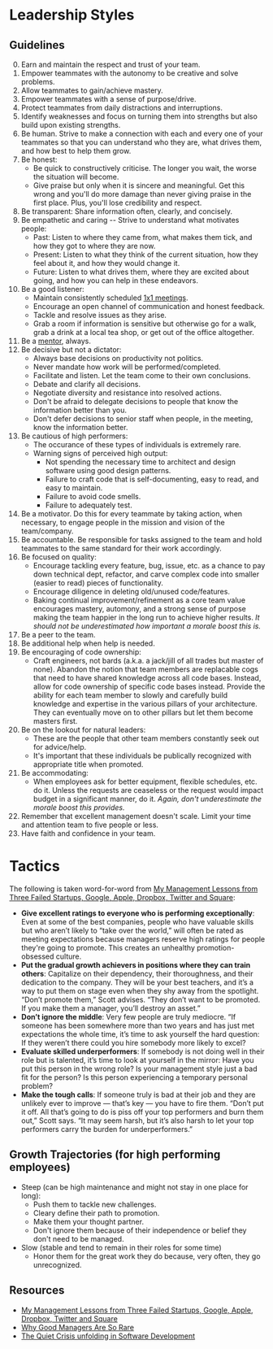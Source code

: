 # Leadership Styles

## Guidelines

0. Earn and maintain the respect and trust of your team.
0. Empower teammates with the autonomy to be creative and solve problems.
0. Allow teammates to gain/achieve mastery.
0. Empower teammates with a sense of purpose/drive.
0. Protect teammates from daily distractions and interruptions.
0. Identify weaknesses and focus on turning them into strengths but also build upon existing
   strengths.
0. Be human. Strive to make a connection with each and every one of your teammates so that you can
   understand who they are, what drives them, and how best to help them grow.
0. Be honest:
    - Be quick to constructively criticise. The longer you wait, the worse the situation will become.
    - Give praise but only when it is sincere and meaningful. Get this wrong and you'll do more
      damage than never giving praise in the first place. Plus, you'll lose credibility and respect.
0. Be transparent: Share information often, clearly, and concisely.
0. Be empathetic and caring -- Strive to understand what motivates people:
    - Past: Listen to where they came from, what makes them tick, and how they got to where they are
      now.
    - Present: Listen to what they think of the current situation, how they feel about it, and how
      they would change it.
    - Future: Listen to what drives them, where they are excited about going, and how you can help
      in these endeavors.
0. Be a good listener:
    - Maintain consistently scheduled
      [1x1 meetings](http://randsinrepose.com/archives/the-update-the-vent-and-the-disaster).
    - Encourage an open channel of communication and honest feedback.
    - Tackle and resolve issues as they arise.
    - Grab a room if information is sensitive but otherwise go for a walk, grab a drink at a local
      tea shop, or get out of the office altogether.
0. Be a [mentor](https://alistapart.com/article/be-a-mentor), always.
0. Be decisive but not a dictator:
    - Always base decisions on productivity not politics.
    - Never mandate how work will be performed/completed.
    - Facilitate and listen. Let the team come to their own conclusions.
    - Debate and clarify all decisions.
    - Negotiate diversity and resistance into resolved actions.
    - Don't be afraid to delegate decisions to people that know the information better than you.
    - Don't defer decisions to senior staff when people, in the meeting, know the information
      better.
0. Be cautious of high performers:
    - The occurance of these types of individuals is extremely rare.
    - Warning signs of perceived high output:
      - Not spending the necessary time to architect and design software using good design patterns.
      - Failure to craft code that is self-documenting, easy to read, and easy to maintain.
      - Failure to avoid code smells.
      - Failure to adequately test.
0. Be a motivator. Do this for every teammate by taking action, when necessary, to engage people in
   the mission and vision of the team/company.
0. Be accountable. Be responsible for tasks assigned to the team and hold teammates to the same
   standard for their work accordingly.
0. Be focused on quality:
    - Encourage tackling every feature, bug, issue, etc. as a chance to pay down technical dept,
      refactor, and carve complex code into smaller (easier to read) pieces of functionality.
    - Encourage diligence in deleting old/unused code/features.
    - Baking continual improvement/refinement as a core team value encourages mastery, automony, and
      a strong sense of purpose making the team happier in the long run to achieve higher results.
      *It should not be underestimated how important a morale boost this is.*
0. Be a peer to the team.
0. Be additional help when help is needed.
0. Be encouraging of code ownership:
    - Craft engineers, not bards (a.k.a. a jack/jill of all trades but master of none). Abandon the
      notion that team members are replacable cogs that need to have shared knowledge across all
      code bases. Instead, allow for code ownership of specific code bases instead. Provide the
      ability for each team member to slowly and carefully build knowledge and expertise in the
      various pillars of your architecture. They can eventually move on to other pillars but let
      them become masters first.
0. Be on the lookout for natural leaders:
    - These are the people that other team members constantly seek out for advice/help.
    - It's important that these individuals be publically recognized with appropriate title when
      promoted.
0. Be accommodating:
    - When employees ask for better equipment, flexible schedules, etc. do it. Unless the requests
      are ceaseless or the request would impact budget in a significant manner, do it. *Again, don't
      underestimate the morale boost this provides.*
0. Remember that excellent management doesn't scale. Limit your time and attention team to five
   people or less.
0. Have faith and confidence in your team.

# Tactics

The following is taken word-for-word from [My Management Lessons from Three Failed Startups, Google, Apple, Dropbox, Twitter and Square](http://www.timeforpool.com/2/post/2014/02/my-management-lessons-from-three-failed-startups-google-apple-dropbox-twitter-and-squareread.html):

- **Give excellent ratings to everyone who is performing exceptionally**: Even at some of the best
  companies, people who have valuable skills but who aren’t likely to “take over the world,” will
  often be rated as meeting expectations because managers reserve high ratings for people they're
  going to promote. This creates an unhealthy promotion- obsessed culture.
- **Put the gradual growth achievers in positions where they can train others**: Capitalize on their
  dependency, their thoroughness, and their dedication to the company. They will be your best
  teachers, and it’s a way to put them on stage even when they shy away from the spotlight. “Don’t
  promote them,” Scott advises. “They don’t want to be promoted. If you make them a manager, you’ll
  destroy an asset.”
- **Don’t ignore the middle**: Very few people are truly mediocre. “If someone has been somewhere
  more than two years and has just met expectations the whole time, it’s time to ask yourself the
  hard question: If they weren’t there could you hire somebody more likely to excel?
- **Evaluate skilled underperformers**: If somebody is not doing well in their role but is talented,
  it’s time to look at yourself in the mirror: Have you put this person in the wrong role? Is your
  management style just a bad fit for the person? Is this person experiencing a temporary personal
  problem?
- **Make the tough calls**: If someone truly is bad at their job and they are unlikely ever to
  improve — that’s key — you have to fire them. “Don’t put it off. All that’s going to do is piss
  off your top performers and burn them out,” Scott says. “It may seem harsh, but it’s also harsh to
  let your top performers carry the burden for underperformers.”

## Growth Trajectories (for high performing employees)

- Steep (can be high maintenance and might not stay in one place for long):
  - Push them to tackle new challenges.
  - Cleary define their path to promotion.
  - Make them your thought partner.
  - Don't ignore them because of their independence or belief they don't need to be managed.
- Slow (stable and tend to remain in their roles for some time)
  - Honor them for the great work they do because, very often, they go unrecognized.

## Resources

- [My Management Lessons from Three Failed Startups, Google, Apple, Dropbox, Twitter and Square](http://www.timeforpool.com/2/post/2014/02/my-management-lessons-from-three-failed-startups-google-apple-dropbox-twitter-and-squareread.html)
- [Why Good Managers Are So Rare](http://blogs.hbr.org/2014/03/why-good-managers-are-so-rare)
- [The Quiet Crisis unfolding in Software Development](https://medium.com/@billjordan1/the-quiet-crisis-unfolding-in-software-development-cffbdafbf450)
